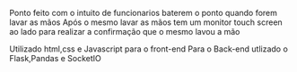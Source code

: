 Ponto feito com o intuito de funcionarios baterem o ponto quando forem lavar as mãos
Após o mesmo lavar as mãos tem um monitor touch screen ao lado para realizar a confirmação que o mesmo lavou a mão

Utilizado html,css e Javascript para o front-end
Para o Back-end utlizado o Flask,Pandas e SocketIO 
